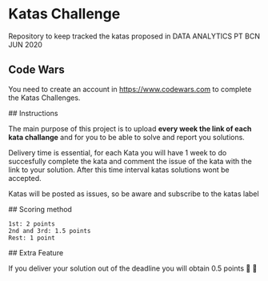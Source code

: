 # Katas Challenge

Repository to keep tracked the katas proposed in DATA ANALYTICS PT BCN JUN 2020

## Code Wars

You need to create an account in https://www.codewars.com to complete the Katas Challenges.

## Instructions

The main purpose of this project is to upload **every week the link of
each kata challange** and for you to be able to solve and report you solutions.

Delivery time is essential, for each Kata you will have 1 week to do succesfully complete the kata
and comment the issue of the kata with the link to your solution. After this time interval katas solutions
wont be accepted.

Katas will be posted as issues, so be aware and subscribe to the katas label

## Scoring method

    1st: 2 points
    2nd and 3rd: 1.5 points
    Rest: 1 point

## Extra Feature

If you deliver your solution out of the deadline you will obtain 0.5 points 💃 🕺
